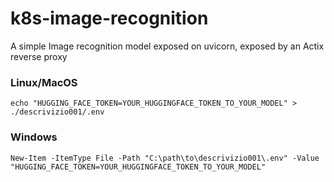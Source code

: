 # k8s-image-recognition
A simple Image recognition model exposed on uvicorn, exposed by an Actix reverse proxy

### Linux/MacOS
```shell
echo "HUGGING_FACE_TOKEN=YOUR_HUGGINGFACE_TOKEN_TO_YOUR_MODEL" > ./descrivizio001/.env
```
### Windows
```shell
New-Item -ItemType File -Path "C:\path\to\descrivizio001\.env" -Value "HUGGING_FACE_TOKEN=YOUR_HUGGINGFACE_TOKEN_TO_YOUR_MODEL"
```